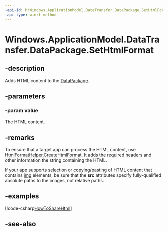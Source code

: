 ```yaml
---
-api-id: M:Windows.ApplicationModel.DataTransfer.DataPackage.SetHtmlFormat(System.String)
-api-type: winrt method
---
```


<!-- Method syntax
public void SetHtmlFormat(System.String value)
-->

# Windows.ApplicationModel.DataTransfer.DataPackage.SetHtmlFormat

## -description
Adds HTML content to the [DataPackage](datapackage.md).

## -parameters
### -param value
The HTML content.

## -remarks
To ensure that a target app can process the HTML content, use [HtmlFormatHelper.CreateHtmlFormat](htmlformathelper_createhtmlformat_180504809.md). It adds the required headers and other information the string containing the HTML.

If your app supports selection or copying/pasting of HTML content that contains [img](https://developer.mozilla.org/en-US/docs/Web/HTML/Element/img) elements, be sure that the **src** attributes specify fully-qualified absolute paths to the images, not relative paths.

## -examples


[!code-csharp[HowToShareHtml](../windows.applicationmodel.datatransfer/code/ShareMainBeta/cs/ShareHTML.xaml.cs#SnippetHowToShareHtml_CS)]

## -see-also
